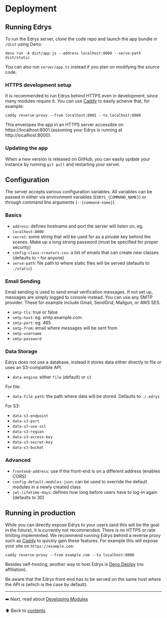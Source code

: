 # Deployment

## Running Edrys

To run the Edrys server, clone the code repo and launch the app bundle in
`/dist` using Deno:

```
deno run -A dist/app.js --address localhost:8000 --serve-path dist/static
```

You can also run `server/app.ts` instead if you plan on modifying the source
code.

### HTTPS development setup

It is recommended to run Edrys behind HTTPS even in development,
since many modules require it.  You can use [Caddy](https://caddyserver.com/download) to easily acheive that, for example:

```
caddy reverse-proxy --from localhost:8001 --to localhost:8000
```

This envelopes the app in an HTTPS server accessible on https://localhost:8001 (assuming your Edrys is running at http://localhost:8000).

### Updating the app

When a new version is released on GitHub, you can easily update your instance by running `git pull` and restarting your server.

## Configuration

The server accepts various configuration variables. All variables can be passed
in either via environment variables (`EDRYS_{COMMAND_NAME}`) or through command line
arguments (`--{command-name}`).

### Basics

- `address`: defines hostname and port the server will listen on, eg.
  `localhost:8000`
- `secret`: some string that will be used for as a private key behind the
  scenes. Make up a long strong password (must be specified for proper security)
- `config-class-creators-csv`: a list of emails that can create new classes
  (defaults to `*` for anyone)
- `serve-path`: file path to where static files will be served (defaults to
  `./static`)

### Email Sending

Email sending is used to send email verification messages. If not set up,
messages are simply logged to console instead. You can use any SMTP provider.
These for example include Gmail, SendGrid, Mailgun, or AWS SES.

- `smtp-tls`: true or false
- `smtp-host`: eg. smtp.example.com
- `smtp-port`: eg. 465
- `smtp-from`: email where messages will be sent from
- `smtp-username`
- `smtp-password`

### Data Storage

Edrys does not use a database, instead it stores data either directly to file or
uses an S3-compatible API.

- `data-engine`: either `file` (default) or `s3`

For file:

- `data-file-path`: the path where data will be stored. Defaults to `./.edrys`

For S3:

- `data-s3-endpoint`
- `data-s3-port`
- `data-s3-use-ssl`
- `data-s3-region`
- `data-s3-access-key`
- `data-s3-secret-key`
- `data-s3-bucket`

### Advanced

- `frontend-address`: use if the front-end is on a different address (enables
  CORS)
- `config-default-modules-json`: can be used to override the default modules in
  a newly created class
- `jwt-lifetime-days`: defines how long before users have to log-in again
  (defaults to 30)

## Running in production

While you can directly expose Edrys to your users (and this will be the goal in
the future), it is currently not recommended. There is no HTTPS or rate limiting
implemented. We recommend running Edrys behind a reverse proxy such as
[Caddy](https://caddyserver.com/docs/quick-starts/reverse-proxy) to quickly gain
these features. For example this will expose your site on `https://example.com`:

```
caddy reverse-proxy --from example.com --to localhost:8000
```

Besides self-hosting, another way to host Edrys is
[Deno Deploy](https://deno.com/deploy) (no affiliation).

Be aware that the Edrys front-end has to be served on the same host where the
API is (which is the case by default).

---

➡️ Next, read about [Developing Modules](Modules.md)

⬆️ Back to [contents](README.md)
